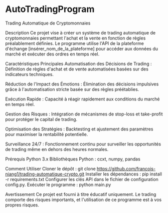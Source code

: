 # AutoTradingProgram
Trading Automatique de Cryptomonnaies

Description
Ce projet vise à créer un système de trading automatique de cryptomonnaies permettant l'achat et la vente en fonction de règles préalablement définies. Le programme utilise l'API de la plateforme d'échange [insérer_nom_de_la_plateforme] pour accéder aux données du marché et exécuter des ordres en temps réel.

Caractéristiques Principales
Automatisation des Décisions de Trading : Définition de règles d'achat et de vente automatisées basées sur des indicateurs techniques.

Réduction de l'Impact des Émotions : Élimination des décisions impulsives grâce à l'automatisation stricte basée sur des règles préétablies.

Exécution Rapide : Capacité à réagir rapidement aux conditions du marché en temps réel.

Gestion des Risques : Intégration de mécanismes de stop-loss et take-profit pour protéger le capital de trading.

Optimisation des Stratégies : Backtesting et ajustement des paramètres pour maximiser la rentabilité potentielle.

Surveillance 24/7 : Fonctionnement continu pour surveiller les opportunités de trading même en dehors des heures normales.

Prérequis
Python 3.x
Bibliothèques Python : ccxt, numpy, pandas

Comment Utiliser
Cloner le dépôt : git clone https://github.com/francois-niang1/trading-automatique-crypto.git
Installer les dépendances : pip install -r requirements.txt
Configurer les clés API dans le fichier de configuration config.py.
Exécuter le programme : python main.py

Avertissement
Ce projet est fourni à titre éducatif uniquement. Le trading comporte des risques importants, et l'utilisation de ce programme est à vos propres risques.
